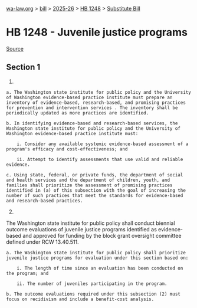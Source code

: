 [wa-law.org](/) > [bill](/bill/) > [2025-26](/bill/2025-26/) > [HB 1248](/bill/2025-26/hb/1248/) > [Substitute Bill](/bill/2025-26/hb/1248/S/)

# HB 1248 - Juvenile justice programs

[Source](http://lawfilesext.leg.wa.gov/biennium/2025-26/Pdf/Bills/House%20Bills/1248-S.pdf)

## Section 1
1.

    a. The Washington state institute for public policy and the University of Washington evidence-based practice institute must prepare an inventory of evidence-based, research-based, and promising practices for prevention and intervention services . The inventory shall be periodically updated as more practices are identified.

    b. In identifying evidence-based and research-based services, the Washington state institute for public policy and the University of Washington evidence-based practice institute must:

        i. Consider any available systemic evidence-based assessment of a program's efficacy and cost-effectiveness; and

        ii. Attempt to identify assessments that use valid and reliable evidence.

    c. Using state, federal, or private funds, the department of social and health services and the department of children, youth, and families shall prioritize the assessment of promising practices identified in (a) of this subsection with the goal of increasing the number of such practices that meet the standards for evidence-based and research-based practices.

2.

The Washington state institute for public policy shall conduct biennial outcome evaluations of juvenile justice programs identified as evidence-based and approved for funding by the block grant oversight committee defined under RCW 13.40.511.

    a. The Washington state institute for public policy shall prioritize juvenile justice programs for evaluation under this section based on:

        i. The length of time since an evaluation has been conducted on the program; and

        ii. The number of juveniles participating in the program.

    b. The outcome evaluations required under this subsection (2) must focus on recidivism and include a benefit-cost analysis.
